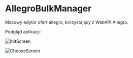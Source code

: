 # AllegroBulkManager
Masowy edytor ofert allegro, korzystający z WebAPI Allegro. 

Podgląd aplikacji:

![InitScreen](http://vps-1035027-7321.homecloud.pl/images/abm1.PNG)

![ChooseScreen](http://vps-1035027-7321.homecloud.pl/images/abm2.PNG)

